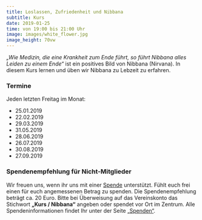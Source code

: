 ```yaml
---
title: Loslassen, Zufriedenheit und Nibbana
subtitle: Kurs
date: 2019-01-25
time: von 19:00 bis 21:00 Uhr
image: images/white_flower.jpg
image_height: 70vw
---
```

*„Wie Medizin, die eine Krankheit zum Ende führt, so führt Nibbana alles Leiden zu einem Ende“* ist ein positives Bild von Nibbana (Nirvana). In diesem Kurs lernen und üben wir Nibbana zu Lebzeit zu erfahren.

### Termine
Jeden letzten Freitag im Monat:

- 25.01.2019
- 22.02.2019
- 29.03.2019
- 31.05.2019
- 28.06.2019
- 26.07.2019
- 30.08.2019
- 27.09.2019

### Spendenempfehlung für Nicht-Mitglieder
Wir freuen uns, wenn ihr uns mit einer [Spende](spenden.html) unterstützt.  Fühlt euch frei einen für euch angemessenen Betrag zu spenden.  Die Spendenempfehlung beträgt ca. 20 Euro. Bitte bei Überweisung auf das Vereinskonto das Stichwort **„Kurs / Nibbana“** angeben oder spendet vor Ort im Zentrum. Alle Spendeninformationen findet Ihr unter der Seite [„Spenden“](spenden.html).
